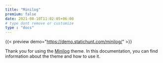```yaml
---
title: "Minilog"
premium: false
date: 2021-08-10T11:02:05+06:00
# type dont remove or customize
type : "docs"
---
```


{{< preview demo="https://demo.statichunt.com/minilog/" >}}

Thank you for using the [Minilog](https://github.com/statichunt/minilog/) theme. In this documentation, you can find information about the theme and how to use it.
